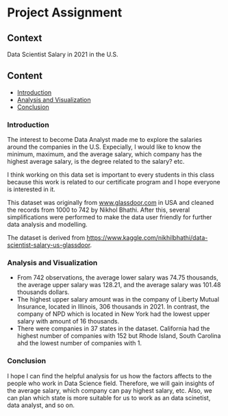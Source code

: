 # Project Assignment

## Context

Data Scientist Salary in 2021 in the U.S.

## Content

* [Introduction](#introduction) 
* [Analysis and Visualization](#analysis-and-visualization)
* [Conclusion](#conclusion)

### Introduction

The interest to become Data Analyst made me to explore the salaries around the companies in the U.S. Expecially, I would like to know the minimum, maximum, and the average salary, which company has the highest average salary, is the degree related to the salary? etc.

I think working on this data set is important to every students in this class because this work is related to our certificate program and I hope everyone is interested in it.

This dataset was originally from www.glassdoor.com in USA and cleaned the records from 1000 to 742 by Nikhol Bhathi. After this, several simplifications were performed to make the data user friendly for further data analysis and modelling.

The dataset is derived from https://www.kaggle.com/nikhilbhathi/data-scientist-salary-us-glassdoor.
    
### Analysis and Visualization

* From 742 observations, the average lower salary was 74.75 thousands, the average upper salary was 128.21, and the average salary was 101.48 thousands dollars.
* The highest upper salary amount was in the company of Liberty Mutual Insurance, located in Illinois, 306 thousands in 2021. In contrast, the company of NPD which is located in New York had the lowest upper salary with amount of 16 thousands.
* There were companies in 37 states in the dataset. California had the highest number of companies with 152 but Rhode Island, South Carolina ahd the lowest number of companies with 1.

### Conclusion

I hope I can find the helpful analysis for us how the factors affects to the people who work in Data Science field. Therefore, we will gain insights of the average salary, which company can pay highest salary, etc. Also, we can plan which state is more suitable for us to work as an data scinetist, data analyst, and so on.


